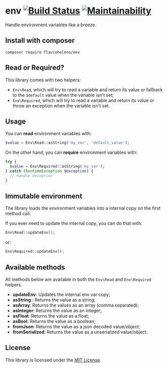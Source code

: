 # env [![Build Status](https://travis-ci.com/flavioheleno/env.svg?branch=master)](https://travis-ci.com/flavioheleno/env) [![Maintainability](https://api.codeclimate.com/v1/badges/7ad81b77e05a4cd9cb97/maintainability)](https://codeclimate.com/github/flavioheleno/env/maintainability)
Handle environment variables like a breeze.

## Install with composer

```shell
composer require flavioheleno/env
```

## Read or Required?

This library comes with two helpers:
 - `Env\Read`, which will try to read a variable and return its value or fallback to the `$default` value when the variable isn't set;
 - `Env\Required`, which will try to read a variable and return its value or throw an exception when the variable isn't set.

## Usage

You can **read** environment variables with:

```php
$value = Env\Read::asString('my_var', 'default_value');
```

On the other hand, you can **require** environment variables with:

```php
try {
  $value = Env\Required::asString('my_var');
} catch (RuntimeException $exception) {
  // handle exception
}
```

## Immutable environment

The library loads the environment variables into a internal copy on the first method call.

If you ever need to update the internal copy, you can do that with:

```php
Env\Read::updateEnv();
```

or:

```php
Env\Required::updateEnv();
```

## Available methods

All methods below are available in both the `Env\Read` and `Env\Required` helpers.

- **updateEnv**: Updates the internal env var copy;
- **asString**:: Returns the value as a string;
- **asArray**: Returns the values as an array (comma separated);
- **asInteger**: Returns the value as an integer;
- **asFloat**: Returns the value as a float;
- **asBool**: Returns the value as a boolean;
- **fromJson**: Returns the value as a json decoded value/object;
- **fromSerialized**: Returns the value as a unserialized value/object.

## License

This library is licensed under the [MIT License](LICENSE).
